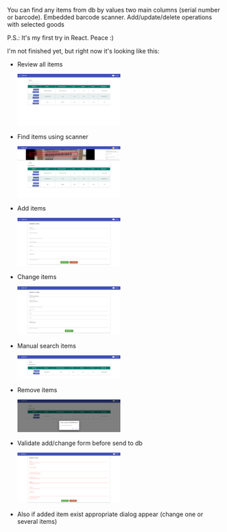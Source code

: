 <p>You can find any items from db by values two main columns (serial number or barcode). Embedded barcode scanner. Add/update/delete operations with selected goods</p>
<p>P.S.: It's my first try in React. Peace :)</p>
<p>I'm not finished yet, but right now it's looking like this:</p>
<ul>
  <li>
    <p>Review all items</p>
    <img src="https://github.com/WildEgor/ReactBarcodeReader/blob/main/client/images/S2.png" width="50%" height="50%">
  </li>
  <li>
    <p>Find items using scanner</p>
    <img src="https://github.com/WildEgor/ReactBarcodeReader/blob/main/client/images/S1.png" width="50%" height="50%">
  </li>
  <li>
    <p>Add items</p>
    <img src="https://github.com/WildEgor/ReactBarcodeReader/blob/main/client/images/S3.png" width="50%" height="50%">
  </li>
  <li>
    <p>Change items</p>
    <img src="https://github.com/WildEgor/ReactBarcodeReader/blob/main/client/images/S4.png" width="50%" height="50%">
  </li>
  <li>
    <p>Manual search items</p>
    <img src="https://github.com/WildEgor/ReactBarcodeReader/blob/main/client/images/S5.png" width="50%" height="50%">
  </li>
  <li>
    <p>Remove items</p>
    <img src="https://github.com/WildEgor/ReactBarcodeReader/blob/main/client/images/S6.png" width="50%" height="50%">
  </li>
  <li>
    <p>Validate add/change form before send to db</p>
    <img src="https://github.com/WildEgor/ReactBarcodeReader/blob/main/client/images/S7.png" width="50%" height="50%">
  </li>
  <li>
    <p>Also if added item exist appropriate dialog appear (change one or several items)</p>
  </li>
</ul>
